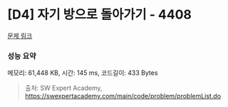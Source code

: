 # [D4] 자기 방으로 돌아가기 - 4408 

[문제 링크](https://swexpertacademy.com/main/code/problem/problemDetail.do?contestProbId=AWNcJ2sapZMDFAV8) 

### 성능 요약

메모리: 61,448 KB, 시간: 145 ms, 코드길이: 433 Bytes



> 출처: SW Expert Academy, https://swexpertacademy.com/main/code/problem/problemList.do